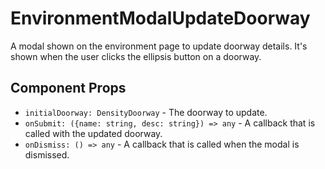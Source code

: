# EnvironmentModalUpdateDoorway

A modal shown on the environment page to update doorway details. It's shown when the user clicks the
ellipsis button on a doorway.

## Component Props
- `initialDoorway: DensityDoorway` - The doorway to update.
- `onSubmit: ({name: string, desc: string}) => any` - A callback that is called with the updated doorway.
- `onDismiss: () => any` - A callback that is called when the modal is dismissed.
